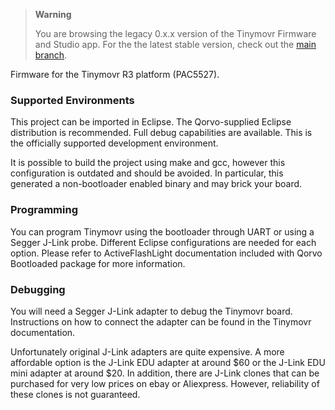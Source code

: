 
> **Warning**
>
> You are browsing the legacy 0.x.x version of the Tinymovr Firmware and Studio app. For the the latest stable version, check out the [main branch](https://github.com/tinymovr/Tinymovr/).

Firmware for the Tinymovr R3 platform (PAC5527).

### Supported Environments

This project can be imported in Eclipse. The Qorvo-supplied Eclipse distribution is recommended. Full debug capabilities are available. This is the officially supported development environment.

It is possible to build the project using make and gcc, however this configuration is outdated and should be avoided. In particular, this generated a non-bootloader enabled binary and may brick your board.


### Programming

You can program Tinymovr using the bootloader through UART or using a Segger J-Link probe. Different Eclipse configurations are needed for each option. Please refer to ActiveFlashLight documentation included with Qorvo Bootloaded package for more information.


### Debugging

You will need a Segger J-Link adapter to debug the Tinymovr board. Instructions on how to connect the adapter can be found in the Tinymovr documentation.

Unfortunately original J-Link adapters are quite expensive. A more affordable option is the J-Link EDU adapter at around $60 or the J-Link EDU mini adapter at around $20. In addition, there are J-Link clones that can be purchased for very low prices on ebay or Aliexpress. However, reliability of these clones is not guaranteed.
